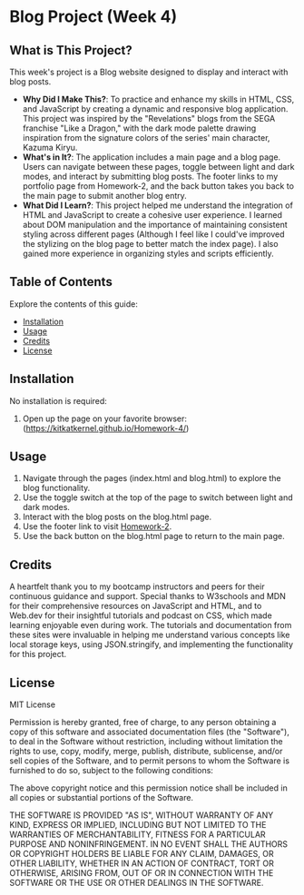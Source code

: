 # Blog Project (Week 4)

## What is This Project?

This week's project is a Blog website designed to display and interact with blog posts.

- **Why Did I Make This?**: To practice and enhance my skills in HTML, CSS, and JavaScript by creating a dynamic and responsive blog application. This project was inspired by the "Revelations" blogs from the SEGA franchise "Like a Dragon," with the dark mode palette drawing inspiration from the signature colors of the series' main character, Kazuma Kiryu.
- **What's in It?**: The application includes a main page and a blog page. Users can navigate between these pages, toggle between light and dark modes, and interact by submitting blog posts. The footer links to my portfolio page from Homework-2, and the back button takes you back to the main page to submit another blog entry.
- **What Did I Learn?**: This project helped me understand the integration of HTML and JavaScript to create a cohesive user experience. I learned about DOM manipulation and the importance of maintaining consistent styling across different pages (Although I feel like I could've improved the stylizing on the blog page to better match the index page). I also gained more experience in organizing styles and scripts efficiently.  

## Table of Contents

Explore the contents of this guide:

- [Installation](#installation)
- [Usage](#usage)
- [Credits](#credits)
- [License](#license)

## Installation

No installation is required:
1. Open up the page on your favorite browser: (https://kitkatkernel.github.io/Homework-4/)

## Usage

1. Navigate through the pages (index.html and blog.html) to explore the blog functionality.
2. Use the toggle switch at the top of the page to switch between light and dark modes.
3. Interact with the blog posts on the blog.html page.
4. Use the footer link to visit [Homework-2](https://kitkatkernel.github.io/Homework-2/).
5. Use the back button on the blog.html page to return to the main page.

## Credits

A heartfelt thank you to my bootcamp instructors and peers for their continuous guidance and support. Special thanks to W3schools and MDN for their comprehensive resources on JavaScript and HTML, and to Web.dev for their insightful tutorials and podcast on CSS, which made learning enjoyable even during work. The tutorials and documentation from these sites were invaluable in helping me understand various concepts like local storage keys, using JSON.stringify, and implementing the functionality for this project.

## License

MIT License 

Permission is hereby granted, free of charge, to any person obtaining a copy of this software and associated documentation files (the "Software"), to deal in the Software without restriction, including without limitation the rights to use, copy, modify, merge, publish, distribute, sublicense, and/or sell copies of the Software, and to permit persons to whom the Software is furnished to do so, subject to the following conditions:

The above copyright notice and this permission notice shall be included in all copies or substantial portions of the Software.

THE SOFTWARE IS PROVIDED "AS IS", WITHOUT WARRANTY OF ANY KIND, EXPRESS OR IMPLIED, INCLUDING BUT NOT LIMITED TO THE WARRANTIES OF MERCHANTABILITY, FITNESS FOR A PARTICULAR PURPOSE AND NONINFRINGEMENT. IN NO EVENT SHALL THE AUTHORS OR COPYRIGHT HOLDERS BE LIABLE FOR ANY CLAIM, DAMAGES, OR OTHER LIABILITY, WHETHER IN AN ACTION OF CONTRACT, TORT OR OTHERWISE, ARISING FROM, OUT OF OR IN CONNECTION WITH THE SOFTWARE OR THE USE OR OTHER DEALINGS IN THE SOFTWARE.